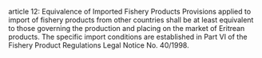 article 12: Equivalence of Imported Fishery Products
Provisions applied to import of fishery products from other countries shall be at least equivalent to those governing the production and placing on the market of Eritrean products. The specific import conditions are established in Part VI of the Fishery Product Regulations Legal Notice No. 40&#x2F;1998.
<ul>
</ul>